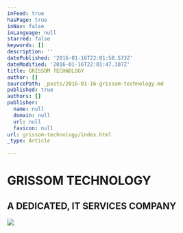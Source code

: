 ```yaml
---
inFeed: true
hasPage: true
inNav: false
inLanguage: null
starred: false
keywords: []
description: ''
datePublished: '2016-01-16T22:01:58.573Z'
dateModified: '2016-01-16T22:01:47.307Z'
title: GRISSOM TECHNOLOGY
author: []
sourcePath: _posts/2016-01-16-grissom-technology.md
published: true
authors: []
publisher:
  name: null
  domain: null
  url: null
  favicon: null
url: grissom-technology/index.html
_type: Article

---
```

# GRISSOM TECHNOLOGY

## A DEDICATED, IT SERVICES COMPANY
![](https://the-grid-user-content.s3-us-west-2.amazonaws.com/30178167-3d2d-4939-8cc6-e3cc4d2431b6.jpg)